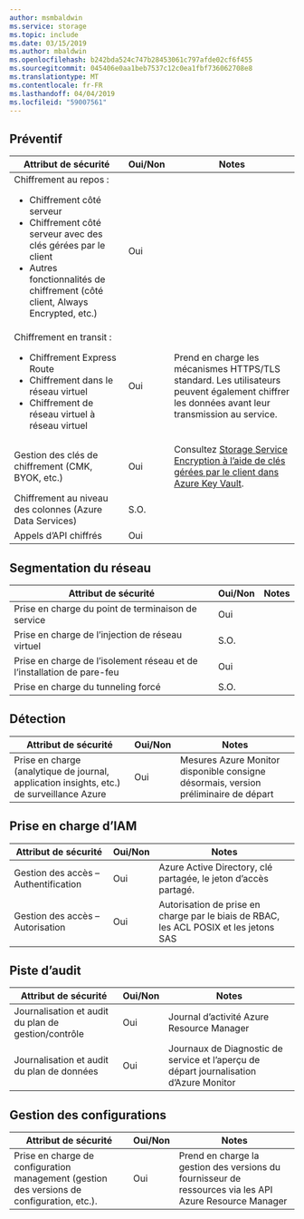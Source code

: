 ```yaml
---
author: msmbaldwin
ms.service: storage
ms.topic: include
ms.date: 03/15/2019
ms.author: mbaldwin
ms.openlocfilehash: b242bda524c747b28453061c797afde02cf6f455
ms.sourcegitcommit: 045406e0aa1beb7537c12c0ea1fbf736062708e8
ms.translationtype: MT
ms.contentlocale: fr-FR
ms.lasthandoff: 04/04/2019
ms.locfileid: "59007561"
---
```

## <a name="preventative"></a>Préventif

| Attribut de sécurité | Oui/Non | Notes |
|---|---|--|
| Chiffrement au repos :<ul><li>Chiffrement côté serveur</li><li>Chiffrement côté serveur avec des clés gérées par le client</li><li>Autres fonctionnalités de chiffrement (côté client, Always Encrypted, etc.)</ul>| Oui |  |
| Chiffrement en transit :<ul><li>Chiffrement Express Route</li><li>Chiffrement dans le réseau virtuel</li><li>Chiffrement de réseau virtuel à réseau virtuel</ul>| Oui | Prend en charge les mécanismes HTTPS/TLS standard.  Les utilisateurs peuvent également chiffrer les données avant leur transmission au service. |
| Gestion des clés de chiffrement (CMK, BYOK, etc.)| Oui | Consultez [Storage Service Encryption à l’aide de clés gérées par le client dans Azure Key Vault](../articles/storage/common/storage-service-encryption-customer-managed-keys.md?toc=%2fazure%2fstorage%2fblobs%2ftoc.json).|
| Chiffrement au niveau des colonnes (Azure Data Services)| S.O. |  |
| Appels d’API chiffrés| Oui |  |

## <a name="network-segmentation"></a>Segmentation du réseau

| Attribut de sécurité | Oui/Non | Notes |
|---|---|--|
| Prise en charge du point de terminaison de service| Oui |  |
| Prise en charge de l’injection de réseau virtuel| S.O. |  |
| Prise en charge de l’isolement réseau et de l’installation de pare-feu| Oui | |
| Prise en charge du tunneling forcé | S.O. |  |

## <a name="detection"></a>Détection

| Attribut de sécurité | Oui/Non | Notes|
|---|---|--|
| Prise en charge (analytique de journal, application insights, etc.) de surveillance Azure| Oui | Mesures Azure Monitor disponible consigne désormais, version préliminaire de départ |

## <a name="iam-support"></a>Prise en charge d’IAM

| Attribut de sécurité | Oui/Non | Notes|
|---|---|--|
| Gestion des accès – Authentification| Oui | Azure Active Directory, clé partagée, le jeton d’accès partagé. |
| Gestion des accès – Autorisation| Oui | Autorisation de prise en charge par le biais de RBAC, les ACL POSIX et les jetons SAS |


## <a name="audit-trail"></a>Piste d’audit

| Attribut de sécurité | Oui/Non | Notes|
|---|---|--|
| Journalisation et audit du plan de gestion/contrôle | Oui | Journal d’activité Azure Resource Manager |
| Journalisation et audit du plan de données| Oui | Journaux de Diagnostic de service et l’aperçu de départ journalisation d’Azure Monitor  |

## <a name="configuration-management"></a>Gestion des configurations

| Attribut de sécurité | Oui/Non | Notes|
|---|---|--|
| Prise en charge de configuration management (gestion des versions de configuration, etc.).| Oui | Prend en charge la gestion des versions du fournisseur de ressources via les API Azure Resource Manager |